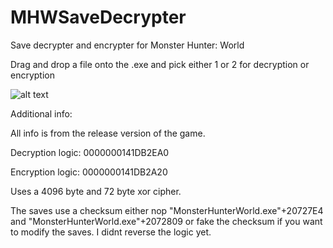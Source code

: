 # MHWSaveDecrypter
Save decrypter and encrypter for Monster Hunter: World

Drag and drop a file onto the .exe and pick either 1 or 2 for decryption or encryption 

![alt text](https://i.imgur.com/b8rDzKm.png)

Additional info:

All info is from the release version of the game.

Decryption logic: 0000000141DB2EA0

Encryption logic: 0000000141DB2A20

Uses a 4096 byte and 72 byte xor cipher. 

The saves use a checksum either nop "MonsterHunterWorld.exe"+20727E4 and "MonsterHunterWorld.exe"+2072809 or fake the checksum if you want to modify the saves. I didnt reverse the logic yet.
